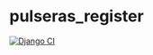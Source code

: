﻿# pulseras_register
[![Django CI](https://github.com/DanielAlegriaLino/pulseras_register/actions/workflows/django.yml/badge.svg?branch=main)](https://github.com/DanielAlegriaLino/pulseras_register/actions/workflows/django.yml)
